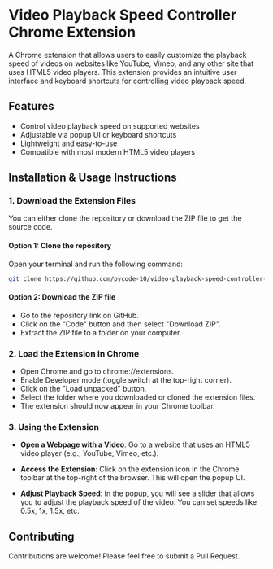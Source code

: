 # Video Playback Speed Controller Chrome Extension

A Chrome extension that allows users to easily customize the playback speed of videos on websites like YouTube, Vimeo, and any other site that uses HTML5 video players. This extension provides an intuitive user interface and keyboard shortcuts for controlling video playback speed.

## Features

- Control video playback speed on supported websites
- Adjustable via popup UI or keyboard shortcuts
- Lightweight and easy-to-use
- Compatible with most modern HTML5 video players

## Installation & Usage Instructions

### 1. **Download the Extension Files**

You can either clone the repository or download the ZIP file to get the source code.

#### Option 1: **Clone the repository**

Open your terminal and run the following command:
```bash
git clone https://github.com/pycode-10/video-playback-speed-controller-extension.git
```

#### Option 2: **Download the ZIP file**

- Go to the repository link on GitHub.
- Click on the "Code" button and then select "Download ZIP".
- Extract the ZIP file to a folder on your computer.

### 2. **Load the Extension in Chrome**

- Open Chrome and go to chrome://extensions.
- Enable Developer mode (toggle switch at the top-right corner).
- Click on the "Load unpacked" button.
- Select the folder where you downloaded or cloned the extension files.
- The extension should now appear in your Chrome toolbar.

### 3. **Using the Extension**

- **Open a Webpage with a Video**:
  Go to a website that uses an HTML5 video player (e.g., YouTube, Vimeo, etc.).
  
- **Access the Extension**:
  Click on the extension icon in the Chrome toolbar at the top-right of the browser. This will open the popup UI.
  
- **Adjust Playback Speed**:
  In the popup, you will see a slider that allows you to adjust the playback speed of the video. You can set speeds like 0.5x, 1x, 1.5x, etc.


## Contributing

Contributions are welcome! Please feel free to submit a Pull Request.

